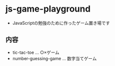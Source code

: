 # js-game-playground
- JavaScriptの勉強のために作ったゲーム置き場です

## 内容
- tic-tac-toe ... ○×ゲーム
- number-guessing-game ... 数字当てゲーム
